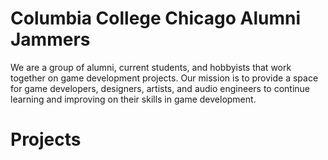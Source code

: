 # Columbia College Chicago Alumni Jammers
We are a group of alumni, current students, and hobbyists that work together on game development projects.
Our mission is to provide a space for game developers, designers, artists, and audio engineers to
continue learning and improving on their skills in game development.

# Projects
